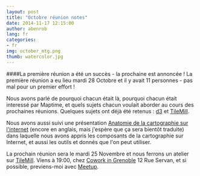 ```yaml
---
layout: post
title: "Octobre réunion notes"
date: 2014-11-17 12:15:00
author: abenrob
lang: fr
categories:
- fr
img: october_mtg.png
thumb: watercolor.jpg
---
```


####La première réunion a été un succès - la prochaine est annoncée !
La première réunion a eu lieu mardi 28 Octobre et il y avait 11 personnes - pas mal pour un premier effort !
<!--more-->

Nous avons parlé de pourquoi chacun était là, pourquoi chacun était interessé par Maptime, et quels sujets chacun voulait aborder au cours des prochaines réunions. Quelques sujets ont déjà été retenus : [d3](htttp://www.d3js.com) et [TileMill](http://www.mapbox.com/tilemill).

Nous avons aussi suivi une présentation [Anatomie de la cartographie sur l'internet](http://www.maptime.io/anatomy-of-a-web-map) (encore en anglais, mais j'espère que ça sera bientôt traduite) dans laquelle nous avons appris les composants de la cartographie sur Internet, et aussi les outils et donnés que l'on peut utiliser.

La prochain réunion sera le mardi 25 Novembre et nous ferrons un atelier sur [TileMill](http://www.mapbox.com/tilemill). Viens à 19:00, chez [Cowork in Grenoble](http://www.co-work.fr) 12 Rue Servan, et si possible, previens-moi avec [Meetup](http://www.meetup.com/MaptimeAlpes/events/216214222/).